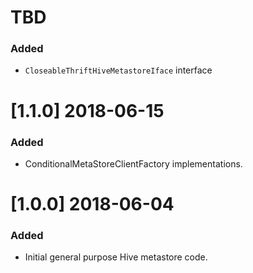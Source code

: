 # TBD
### Added
* `CloseableThriftHiveMetastoreIface` interface

# [1.1.0] 2018-06-15
### Added
* ConditionalMetaStoreClientFactory implementations.

# [1.0.0] 2018-06-04
### Added
* Initial general purpose Hive metastore code.
